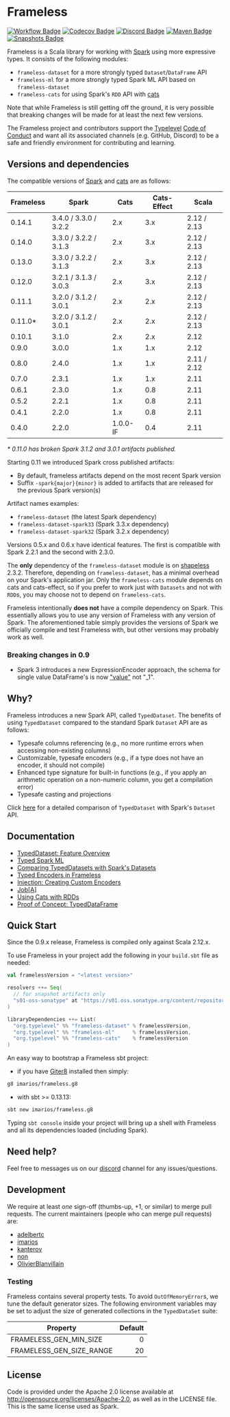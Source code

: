 # Frameless

[![Workflow Badge](https://github.com/typelevel/frameless/actions/workflows/ci.yml/badge.svg?branch=master)](https://github.com/typelevel/frameless/actions/workflows/ci.yml)
[![Codecov Badge](https://codecov.io/gh/typelevel/frameless/branch/master/graph/badge.svg)](https://codecov.io/gh/typelevel/frameless)
[![Discord Badge](https://img.shields.io/badge/chat-on%20discord-46BC99)](https://discord.gg/ZDZsxWcBJt)
[![Maven Badge](https://img.shields.io/maven-central/v/org.typelevel/frameless-core_2.12?color=blue)](https://search.maven.org/search?q=g:org.typelevel%20and%20frameless)
[![Snapshots Badge](https://img.shields.io/nexus/s/https/s01.oss.sonatype.org/org.typelevel/frameless-core_2.12)](https://s01.oss.sonatype.org/content/repositories/snapshots/org/typelevel/frameless-core_2.12/)

Frameless is a Scala library for working with [Spark](http://spark.apache.org/) using more expressive types.
It consists of the following modules:

* `frameless-dataset` for a more strongly typed `Dataset`/`DataFrame` API
* `frameless-ml` for a more strongly typed Spark ML API based on `frameless-dataset`
* `frameless-cats` for using Spark's `RDD` API with [cats](https://github.com/typelevel/cats)

Note that while Frameless is still getting off the ground, it is very possible that breaking changes will be
made for at least the next few versions.

The Frameless project and contributors support the
[Typelevel](http://typelevel.org/) [Code of Conduct](http://typelevel.org/code-of-conduct.html) and want all its
associated channels (e.g. GitHub, Discord) to be a safe and friendly environment for contributing and learning.

## Versions and dependencies

The compatible versions of [Spark](http://spark.apache.org/) and
[cats](https://github.com/typelevel/cats) are as follows:

| Frameless | Spark                 | Cats     | Cats-Effect | Scala       |
|-----------|-----------------------|----------|-------------|-------------|
| 0.14.1    | 3.4.0 / 3.3.0 / 3.2.2 | 2.x      | 3.x         | 2.12 / 2.13 |
| 0.14.0    | 3.3.0 / 3.2.2 / 3.1.3 | 2.x      | 3.x         | 2.12 / 2.13 |
| 0.13.0    | 3.3.0 / 3.2.2 / 3.1.3 | 2.x      | 3.x         | 2.12 / 2.13 |
| 0.12.0    | 3.2.1 / 3.1.3 / 3.0.3 | 2.x      | 3.x         | 2.12 / 2.13 |
| 0.11.1    | 3.2.0 / 3.1.2 / 3.0.1 | 2.x      | 2.x         | 2.12 / 2.13 |
| 0.11.0*   | 3.2.0 / 3.1.2 / 3.0.1 | 2.x      | 2.x         | 2.12 / 2.13 |
| 0.10.1    | 3.1.0                 | 2.x      | 2.x         | 2.12        |
| 0.9.0     | 3.0.0                 | 1.x      | 1.x         | 2.12        |
| 0.8.0     | 2.4.0                 | 1.x      | 1.x         | 2.11 / 2.12 |
| 0.7.0     | 2.3.1                 | 1.x      | 1.x         | 2.11        |
| 0.6.1     | 2.3.0                 | 1.x      | 0.8         | 2.11        |
| 0.5.2     | 2.2.1                 | 1.x      | 0.8         | 2.11        |
| 0.4.1     | 2.2.0                 | 1.x      | 0.8         | 2.11        |
| 0.4.0     | 2.2.0                 | 1.0.0-IF | 0.4         | 2.11        |

_\* 0.11.0 has broken Spark 3.1.2 and 3.0.1 artifacts published._

Starting 0.11 we introduced Spark cross published artifacts:

* By default, frameless artifacts depend on the most recent Spark version
* Suffix `-spark{major}{minor}` is added to artifacts that are released for the previous Spark version(s)

Artifact names examples:

* `frameless-dataset` (the latest Spark dependency)
* `frameless-dataset-spark33` (Spark 3.3.x dependency)
* `frameless-dataset-spark32` (Spark 3.2.x dependency)

Versions 0.5.x and 0.6.x have identical features. The first is compatible with Spark 2.2.1 and the second with 2.3.0.

The **only** dependency of the `frameless-dataset` module is on [shapeless](https://github.com/milessabin/shapeless) 2.3.2.
Therefore, depending on `frameless-dataset`, has a minimal overhead on your Spark's application jar.
Only the `frameless-cats` module depends on cats and cats-effect, so if you prefer to work just with `Datasets` and not with `RDD`s,
you may choose not to depend on `frameless-cats`.

Frameless intentionally **does not** have a compile dependency on Spark.
This essentially allows you to use any version of Frameless with any version of Spark.
The aforementioned table simply provides the versions of Spark we officially compile
and test Frameless with, but other versions may probably work as well.

### Breaking changes in 0.9

* Spark 3 introduces a new ExpressionEncoder approach, the schema for single value DataFrame's is now ["value"](https://github.com/apache/spark/blob/master/sql/catalyst/src/main/scala/org/apache/spark/sql/catalyst/encoders/ExpressionEncoder.scala#L270) not "_1".

## Why?

Frameless introduces a new Spark API, called `TypedDataset`.
The benefits of using `TypedDataset` compared to the standard Spark `Dataset` API are as follows:

* Typesafe columns referencing (e.g., no more runtime errors when accessing non-existing columns)
* Customizable, typesafe encoders (e.g., if a type does not have an encoder, it should not compile)
* Enhanced type signature for built-in functions (e.g., if you apply an arithmetic operation on a non-numeric column, you
get a compilation error)
* Typesafe casting and projections

Click [here](http://typelevel.org/frameless/TypedDatasetVsSparkDataset.html) for a
detailed comparison of `TypedDataset` with Spark's `Dataset` API.

## Documentation

* [TypedDataset: Feature Overview](http://typelevel.org/frameless/FeatureOverview.html)
* [Typed Spark ML](http://typelevel.org/frameless/TypedML.html)
* [Comparing TypedDatasets with Spark's Datasets](http://typelevel.org/frameless/TypedDatasetVsSparkDataset.html)
* [Typed Encoders in Frameless](http://typelevel.org/frameless/TypedEncoder.html)
* [Injection: Creating Custom Encoders](http://typelevel.org/frameless/Injection.html)
* [Job\[A\]](http://typelevel.org/frameless/Job.html)
* [Using Cats with RDDs](http://typelevel.org/frameless/Cats.html)
* [Proof of Concept: TypedDataFrame](http://typelevel.org/frameless/TypedDataFrame.html)

## Quick Start

Since the 0.9.x release, Frameless is compiled only against Scala 2.12.x.

To use Frameless in your project add the following in your `build.sbt` file as needed:

```scala
val framelessVersion = "<latest version>"

resolvers ++= Seq(
  // for snapshot artifacts only
  "s01-oss-sonatype" at "https://s01.oss.sonatype.org/content/repositories/snapshots"
)

libraryDependencies ++= List(
  "org.typelevel" %% "frameless-dataset" % framelessVersion,
  "org.typelevel" %% "frameless-ml"      % framelessVersion,
  "org.typelevel" %% "frameless-cats"    % framelessVersion
)
```

An easy way to bootstrap a Frameless sbt project:

* if you have [Giter8][g8] installed then simply:

```bash
g8 imarios/frameless.g8
```

- with sbt >= 0.13.13:

```bash
sbt new imarios/frameless.g8
```

Typing `sbt console` inside your project will bring up a shell with Frameless
and all its dependencies loaded (including Spark).

## Need help?

Feel free to messages us on our [discord](https://discord.gg/ZDZsxWcBJt)
channel for any issues/questions.

## Development

We require at least _one_ sign-off (thumbs-up, +1, or similar) to merge pull requests. The current maintainers
(people who can merge pull requests) are:

* [adelbertc](https://github.com/adelbertc)
* [imarios](https://github.com/imarios)
* [kanterov](https://github.com/kanterov)
* [non](https://github.com/non)
* [OlivierBlanvillain](https://github.com/OlivierBlanvillain/)

### Testing

Frameless contains several property tests.  To avoid `OutOfMemoryError`s, we
tune the default generator sizes.  The following environment variables may
be set to adjust the size of generated collections in the `TypedDataSet` suite:

| Property                    | Default |
|-----------------------------|--------:|
| FRAMELESS_GEN_MIN_SIZE      |       0 |
| FRAMELESS_GEN_SIZE_RANGE    |      20 |

## License

Code is provided under the Apache 2.0 license available at <http://opensource.org/licenses/Apache-2.0>,
as well as in the LICENSE file. This is the same license used as Spark.

[g8]: http://www.foundweekends.org/giter8/
